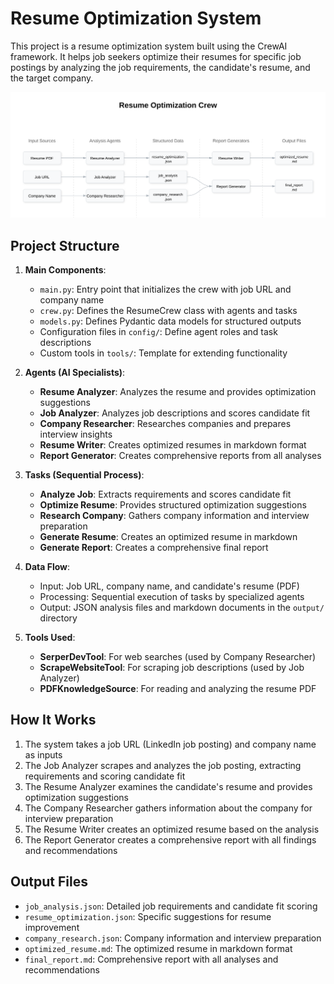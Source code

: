 # Resume Optimization System

This project is a resume optimization system built using the CrewAI framework. It helps job seekers optimize their resumes for specific job postings by analyzing the job requirements, the candidate's resume, and the target company.

![Resume Optimization System Architecture](docs/architecture-diagam.svg)

## Project Structure

1. __Main Components__:

   - `main.py`: Entry point that initializes the crew with job URL and company name
   - `crew.py`: Defines the ResumeCrew class with agents and tasks
   - `models.py`: Defines Pydantic data models for structured outputs
   - Configuration files in `config/`: Define agent roles and task descriptions
   - Custom tools in `tools/`: Template for extending functionality

2. __Agents (AI Specialists)__:

   - __Resume Analyzer__: Analyzes the resume and provides optimization suggestions
   - __Job Analyzer__: Analyzes job descriptions and scores candidate fit
   - __Company Researcher__: Researches companies and prepares interview insights
   - __Resume Writer__: Creates optimized resumes in markdown format
   - __Report Generator__: Creates comprehensive reports from all analyses

3. __Tasks (Sequential Process)__:

   - __Analyze Job__: Extracts requirements and scores candidate fit
   - __Optimize Resume__: Provides structured optimization suggestions
   - __Research Company__: Gathers company information and interview preparation
   - __Generate Resume__: Creates an optimized resume in markdown
   - __Generate Report__: Creates a comprehensive final report

4. __Data Flow__:

   - Input: Job URL, company name, and candidate's resume (PDF)
   - Processing: Sequential execution of tasks by specialized agents
   - Output: JSON analysis files and markdown documents in the `output/` directory

5. __Tools Used__:

   - __SerperDevTool__: For web searches (used by Company Researcher)
   - __ScrapeWebsiteTool__: For scraping job descriptions (used by Job Analyzer)
   - __PDFKnowledgeSource__: For reading and analyzing the resume PDF

## How It Works

1. The system takes a job URL (LinkedIn job posting) and company name as inputs
2. The Job Analyzer scrapes and analyzes the job posting, extracting requirements and scoring candidate fit
3. The Resume Analyzer examines the candidate's resume and provides optimization suggestions
4. The Company Researcher gathers information about the company for interview preparation
5. The Resume Writer creates an optimized resume based on the analysis
6. The Report Generator creates a comprehensive report with all findings and recommendations

## Output Files

- `job_analysis.json`: Detailed job requirements and candidate fit scoring
- `resume_optimization.json`: Specific suggestions for resume improvement
- `company_research.json`: Company information and interview preparation
- `optimized_resume.md`: The optimized resume in markdown format
- `final_report.md`: Comprehensive report with all analyses and recommendations

